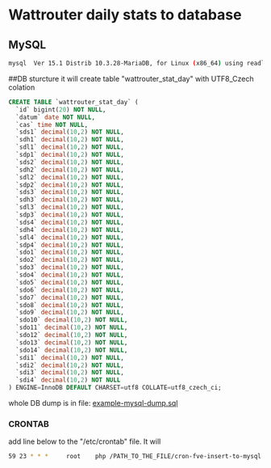# Wattrouter daily stats to database

## MySQL
```bash
mysql  Ver 15.1 Distrib 10.3.28-MariaDB, for Linux (x86_64) using readline 5.1
```

##DB sturcture
it will create table "wattrouter_stat_day" with UTF8_Czech colation

```sql
CREATE TABLE `wattrouter_stat_day` (
  `id` bigint(20) NOT NULL,
  `datum` date NOT NULL,
  `cas` time NOT NULL,
  `sds1` decimal(10,2) NOT NULL,
  `sdh1` decimal(10,2) NOT NULL,
  `sdl1` decimal(10,2) NOT NULL,
  `sdp1` decimal(10,2) NOT NULL,
  `sds2` decimal(10,2) NOT NULL,
  `sdh2` decimal(10,2) NOT NULL,
  `sdl2` decimal(10,2) NOT NULL,
  `sdp2` decimal(10,2) NOT NULL,
  `sds3` decimal(10,2) NOT NULL,
  `sdh3` decimal(10,2) NOT NULL,
  `sdl3` decimal(10,2) NOT NULL,
  `sdp3` decimal(10,2) NOT NULL,
  `sds4` decimal(10,2) NOT NULL,
  `sdh4` decimal(10,2) NOT NULL,
  `sdl4` decimal(10,2) NOT NULL,
  `sdp4` decimal(10,2) NOT NULL,
  `sdo1` decimal(10,2) NOT NULL,
  `sdo2` decimal(10,2) NOT NULL,
  `sdo3` decimal(10,2) NOT NULL,
  `sdo4` decimal(10,2) NOT NULL,
  `sdo5` decimal(10,2) NOT NULL,
  `sdo6` decimal(10,2) NOT NULL,
  `sdo7` decimal(10,2) NOT NULL,
  `sdo8` decimal(10,2) NOT NULL,
  `sdo9` decimal(10,2) NOT NULL,
  `sdo10` decimal(10,2) NOT NULL,
  `sdo11` decimal(10,2) NOT NULL,
  `sdo12` decimal(10,2) NOT NULL,
  `sdo13` decimal(10,2) NOT NULL,
  `sdo14` decimal(10,2) NOT NULL,
  `sdi1` decimal(10,2) NOT NULL,
  `sdi2` decimal(10,2) NOT NULL,
  `sdi3` decimal(10,2) NOT NULL,
  `sdi4` decimal(10,2) NOT NULL
) ENGINE=InnoDB DEFAULT CHARSET=utf8 COLLATE=utf8_czech_ci;
```

whole DB dump is in file: 
<a href="./example-mysql-dump.sql">example-mysql-dump.sql</a>



### CRONTAB

add line below to the "/etc/crontab" file. It will 

```bash
59 23 * * *     root    php /PATH_TO_THE_FILE/cron-fve-insert-to-mysql.php
```


